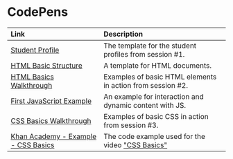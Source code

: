 # CodePens

| Link | Description |
| :--- | :--- |
| [Student Profile](https://codepen.io/winf-hsos/pen/dqxzrO) | The template for the student profiles from session \#1. |
| [HTML Basic Structure](https://codepen.io/winf-hsos/pen/EdjOga) | A template for HTML documents. |
| [HTML Basics Walkthrough](https://codepen.io/winf-hsos/pen/jeONQR) | Examples of basic HTML elements in action from session \#2. |
| [First JavaScript Example](https://codepen.io/winf-hsos/pen/MPpqzr) | An example for interaction and dynamic content with JS. |
| [CSS Basics Walkthrough](https://codepen.io/winf-hsos/pen/OBXvVP) | Examples of basic CSS in action from session \#3. |
| [Khan Academy - Example - CSS Basics](https://codepen.io/winf-hsos/pen/GYpyVb) | The code example used for the video ["CSS Basics"](https://www.youtube.com/watch?v=dC34rfY8Eyk) |



